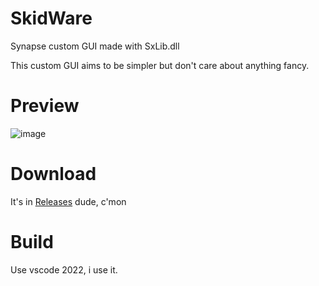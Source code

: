 # SkidWare
Synapse custom GUI made with SxLib.dll

This custom GUI aims to be simpler but don't care about anything fancy.

# Preview
![image](https://user-images.githubusercontent.com/104730381/195566187-d9daa27f-0cfb-4b7b-9b9d-fe23be5f2808.png)

# Download
It's in [Releases](https://github.com/Aiuraa/SkidWare/releases) dude, c'mon

# Build
Use vscode 2022, i use it.

